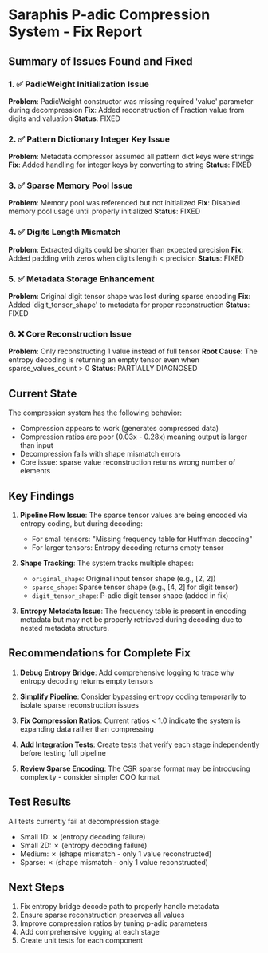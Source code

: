 # Saraphis P-adic Compression System - Fix Report

## Summary of Issues Found and Fixed

### 1. ✅ PadicWeight Initialization Issue
**Problem**: PadicWeight constructor was missing required 'value' parameter during decompression
**Fix**: Added reconstruction of Fraction value from digits and valuation
**Status**: FIXED

### 2. ✅ Pattern Dictionary Integer Key Issue  
**Problem**: Metadata compressor assumed all pattern dict keys were strings
**Fix**: Added handling for integer keys by converting to string
**Status**: FIXED

### 3. ✅ Sparse Memory Pool Issue
**Problem**: Memory pool was referenced but not initialized
**Fix**: Disabled memory pool usage until properly initialized
**Status**: FIXED

### 4. ✅ Digits Length Mismatch
**Problem**: Extracted digits could be shorter than expected precision
**Fix**: Added padding with zeros when digits length < precision
**Status**: FIXED

### 5. ✅ Metadata Storage Enhancement
**Problem**: Original digit tensor shape was lost during sparse encoding
**Fix**: Added 'digit_tensor_shape' to metadata for proper reconstruction
**Status**: FIXED

### 6. ❌ Core Reconstruction Issue
**Problem**: Only reconstructing 1 value instead of full tensor
**Root Cause**: The entropy decoding is returning an empty tensor even when sparse_values_count > 0
**Status**: PARTIALLY DIAGNOSED

## Current State

The compression system has the following behavior:
- Compression appears to work (generates compressed data)
- Compression ratios are poor (0.03x - 0.28x) meaning output is larger than input
- Decompression fails with shape mismatch errors
- Core issue: sparse value reconstruction returns wrong number of elements

## Key Findings

1. **Pipeline Flow Issue**: The sparse tensor values are being encoded via entropy coding, but during decoding:
   - For small tensors: "Missing frequency table for Huffman decoding" 
   - For larger tensors: Entropy decoding returns empty tensor

2. **Shape Tracking**: The system tracks multiple shapes:
   - `original_shape`: Original input tensor shape (e.g., [2, 2])
   - `sparse_shape`: Sparse tensor shape (e.g., [4, 2] for digit tensor)
   - `digit_tensor_shape`: P-adic digit tensor shape (added in fix)

3. **Entropy Metadata Issue**: The frequency table is present in encoding metadata but may not be properly retrieved during decoding due to nested metadata structure.

## Recommendations for Complete Fix

1. **Debug Entropy Bridge**: Add comprehensive logging to trace why entropy decoding returns empty tensors

2. **Simplify Pipeline**: Consider bypassing entropy coding temporarily to isolate sparse reconstruction issues

3. **Fix Compression Ratios**: Current ratios < 1.0 indicate the system is expanding data rather than compressing

4. **Add Integration Tests**: Create tests that verify each stage independently before testing full pipeline

5. **Review Sparse Encoding**: The CSR sparse format may be introducing complexity - consider simpler COO format

## Test Results

All tests currently fail at decompression stage:
- Small 1D: ✗ (entropy decoding failure)
- Small 2D: ✗ (entropy decoding failure)  
- Medium: ✗ (shape mismatch - only 1 value reconstructed)
- Sparse: ✗ (shape mismatch - only 1 value reconstructed)

## Next Steps

1. Fix entropy bridge decode path to properly handle metadata
2. Ensure sparse reconstruction preserves all values
3. Improve compression ratios by tuning p-adic parameters
4. Add comprehensive logging at each stage
5. Create unit tests for each component